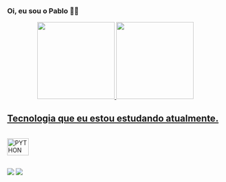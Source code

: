 ### Oi, eu sou o Pablo 🙋‍♂️

<div align="center">
  <a href="https://github.com/pablosouza20">
  <img height="180em" src="https://github-readme-stats.vercel.app/api?username=pablosouza20&show_icons=true&theme=dark&include_all_commits=true&count_private=true"/>
  <img height="180em" src="https://github-readme-stats.vercel.app/api/top-langs/?username=pablosouza20&layout=compact&langs_count=7&theme=dark"/>
</div>

## Tecnologia que eu estou estudando atualmente.

<div style="display: inline_block"><br/>
<img align="center" alt="PYTHON" height="40" width="50" src="https://cdn.jsdelivr.net/gh/devicons/devicon/icons/python/python-original.svg">
</div>

##

<div> 
  <a href = "mailto:pablo.s.159753@gmail.com"><img src="https://img.shields.io/badge/Gmail-D14836?style=for-the-badge&logo=gmail&logoColor=white" target="_blank"></a>
  <a href="https://www.linkedin.com/in/pablosouza20" target="_blank"><img src="https://img.shields.io/badge/-LinkedIn-%230077B5?style=for-the-badge&logo=linkedin&logoColor=white" target="_blank"></a> 
</div>

